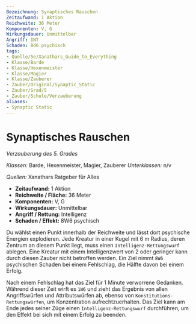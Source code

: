 ```yaml
---
Bezeichnung: Synaptisches Rauschen
Zeitaufwand: 1 Aktion
Reichweite: 36 Meter
Komponenten: V, G
Wirkungsdauer: Unmittelbar
Angriff: INT
Schaden: 8d6 psychisch
tags:
- Quelle/5e/Xanathars_Guide_to_Everything
- Klasse/Barde
- Klasse/Hexenmeister
- Klasse/Magier
- Klasse/Zauberer
- Zauber/Original/Synaptic_Static
- Zauber/Grad/5
- Zauber/Schule/Verzauberung
aliases:
- Synaptic Static
---
```

# Synaptisches Rauschen
_Verzauberung des 5. Grades_

_Klassen:_ Barde, Hexenmeister, Magier, Zauberer
_Unterklassen:_  n/v

_Quellen:_ Xanathars Ratgeber für Alles

- **Zeitaufwand:** 1 Aktion
- **Reichweite / Fläche:** 36 Meter
- **Komponenten:** V, G
- **Wirkungsdauer:** Unmittelbar
- **Angriff / Rettung:** Intelligenz
- **Schaden / Effekt:**  8W6 psychisch

Du wählst einen Punkt innerhalb der Reichweite und lässt dort psychische Energien explodieren. Jede Kreatur in einer Kugel mit 6 m Radius, deren Zentrum an diesem Punkt liegt, muss einen `Intelligenz-Rettungswurf` ablegen. Eine Kreatur mit einem Intelligenzwert von 2 oder geringer kann durch diesen Zauber nicht betroffen werden. Ein Ziel nimmt `8W6` psychischen Schaden bei einem Fehlschlag, die Hälfte davon bei einem Erfolg.

Nach einem Fehlschlag hat das Ziel für 1 Minute verworrene Gedanken. Während dieser Zeit wirft es `1W6` und zieht das Ergebnis von allen Angriffswürfen und Attributswürfen ab, ebenso von `Konstitutions-Rettungswürfen`, um Konzentration aufrechtzuerhalten. Das Ziel kann am Ende jedes seiner Züge einen `Intelligenz-Rettungswurf` durchführen, um den Effekt bei sich mit einem Erfolg zu beenden.